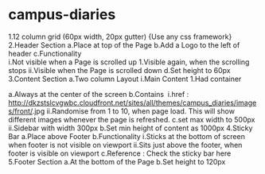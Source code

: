 # campus-diaries
1.12 column grid (60px width, 20px gutter) {Use any css framework}
2.Header Section
  a.Place at top of the Page
  b.Add a Logo to the left of header
  c.Functionality  
    i.Not visible when a Page is scrolled up
      1.Visible again, when the scrolling stops
    ii.Visible when the Page is scrolled down
  d.Set height to 60px
3.Content Section
  a.Two column Layout
    i.Main Content 
      1.Had container <div class=”img-wrapper”>
        a.Always at the center of the screen
        b.Contains <img>
          i.href : 
          http://dkzstslcvgwbc.cloudfront.net/sites/all/themes/campus_diaries/images/front/<number>.jpg
          ii.Randomise <number> from 1 to 10, when page load. This will show different images whenever the page is refreshed.
        c.set max width to 500px
    ii.Sidebar with width 300px
  b.Set min height of content as 1000px
4.Sticky Bar
  a.Place above Footer
  b.Functionality
    i.Sticks at the bottom of screen when footer is not visible on viewport
    ii.Sits just above the footer, when footer is visible on viewport
  c.Reference : Check the sticky bar here
5.Footer Section
  a.At the bottom of the Page
  b.Set height to 120px
